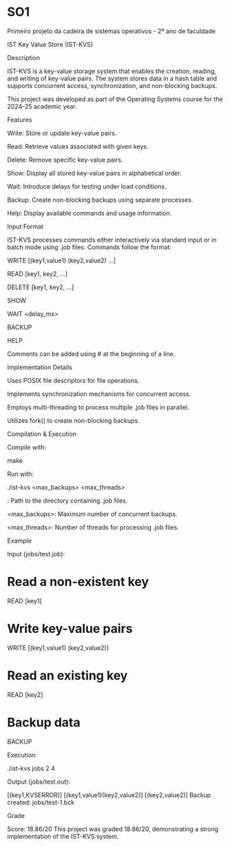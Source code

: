 # SO1
Primeiro projeto da cadeira de sistemas operativos - 2º ano de faculdade

IST Key Value Store (IST-KVS)

Description

IST-KVS is a key-value storage system that enables the creation, reading, and writing of key-value pairs. The system stores data in a hash table and supports concurrent access, synchronization, and non-blocking backups.

This project was developed as part of the Operating Systems course for the 2024-25 academic year.

Features

Write: Store or update key-value pairs.

Read: Retrieve values associated with given keys.

Delete: Remove specific key-value pairs.

Show: Display all stored key-value pairs in alphabetical order.

Wait: Introduce delays for testing under load conditions.

Backup: Create non-blocking backups using separate processes.

Help: Display available commands and usage information.

Input Format

IST-KVS processes commands either interactively via standard input or in batch mode using .job files. Commands follow the format:

WRITE [(key1,value1) (key2,value2) ...]

READ [key1, key2, ...]

DELETE [key1, key2, ...]

SHOW

WAIT <delay_ms>

BACKUP

HELP

Comments can be added using # at the beginning of a line.

Implementation Details

Uses POSIX file descriptors for file operations.

Implements synchronization mechanisms for concurrent access.

Employs multi-threading to process multiple .job files in parallel.

Utilizes fork() to create non-blocking backups.

Compilation & Execution

Compile with:

make

Run with:

./ist-kvs <directory> <max_backups> <max_threads>

<directory>: Path to the directory containing .job files.

<max_backups>: Maximum number of concurrent backups.

<max_threads>: Number of threads for processing .job files.

Example

Input (jobs/test.job):

# Read a non-existent key
READ [key1]

# Write key-value pairs
WRITE [(key1,value1) (key2,value2)]

# Read an existing key
READ [key2]

# Backup data
BACKUP

Execution:

./ist-kvs jobs 2 4

Output (jobs/test.out):

[(key1,KVSERROR)]
[(key1,value1)(key2,value2)]
[(key2,value2)]
Backup created: jobs/test-1.bck

Grade

Score: 18.86/20
This project was graded 18.86/20, demonstrating a strong implementation of the IST-KVS system.


